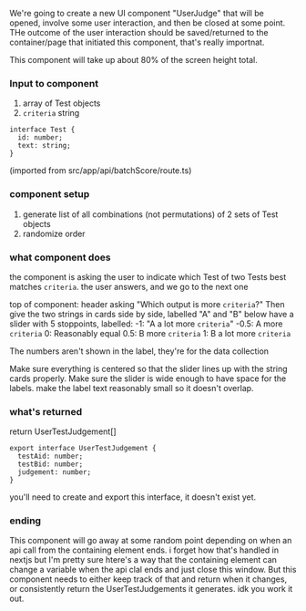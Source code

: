 We're going to create a new UI component "UserJudge" that will be opened, involve some user interaction, and then be closed at some point. THe outcome of the user interaction should be saved/returned to the container/page that initiated this component, that's really importnat.

This component will take up about 80% of the screen height total. 

### Input to component
1. array of Test objects
2. `criteria` string

```
interface Test {
  id: number;
  text: string;
}
```
(imported from src/app/api/batchScore/route.ts)

### component setup
1. generate list of all combinations (not permutations) of 2 sets of Test objects 
2. randomize order

### what component does
the component is asking the user to indicate which Test of two Tests best matches `criteria`. the user answers, and we go to the next one

top of component: header asking "Which output is more `criteria`?"
Then give the two strings in cards side by side, labelled "A" and "B"
below have a slider with 5 stoppoints, labelled:
-1: "A a lot more `criteria`"
-0.5: A more `criteria`
0: Reasonably equal
0.5: B  more `criteria`
1: B a lot more `criteria`

The numbers aren't shown in the label, they're for the data collection

Make sure everything is centered so that the slider lines up with the string cards properly. Make sure the slider is wide enough to have space for the labels. make the label text reasonably small so it doesn't overlap.

### what's returned

return UserTestJudgement[]

```
export interface UserTestJudgement {
  testAid: number;
  testBid: number;
  judgement: number;
}
```
you'll need to create and export this interface, it doesn't exist yet.


### ending
This component will go away at some random point depending on when an api call from the containing element ends. i forget how that's handled in nextjs but I'm pretty sure htere's a way that the containing element can change a variable when the api clal ends and just close this window. But this component needs to either keep track of that and return when it changes, or consistently return the UserTestJudgements it generates. idk you work it out.
